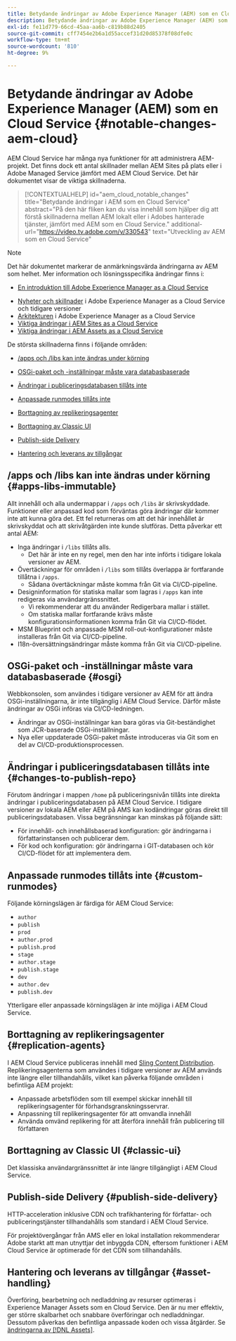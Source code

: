 ```yaml
---
title: Betydande ändringar av Adobe Experience Manager (AEM) som en Cloud Service
description: Betydande ändringar av Adobe Experience Manager (AEM) som en Cloud Service
exl-id: fe11d779-66cd-45aa-aa6b-c819b88d2405
source-git-commit: cff7454e2b6a1d55accef31d20d85378f08dfe0c
workflow-type: tm+mt
source-wordcount: '810'
ht-degree: 9%

---
```


# Betydande ändringar av Adobe Experience Manager (AEM) som en Cloud Service {#notable-changes-aem-cloud}

AEM Cloud Service har många nya funktioner för  att administrera AEM-projekt. Det finns dock ett antal skillnader mellan AEM Sites på plats eller i Adobe Managed Service jämfört med AEM Cloud Service. Det här dokumentet visar de viktiga skillnaderna.

>[!CONTEXTUALHELP]
>id="aem_cloud_notable_changes"
>title="Betydande ändringar i AEM som en Cloud Service"
>abstract="På den här fliken kan du visa innehåll som hjälper dig att förstå skillnaderna mellan AEM lokalt eller i Adobes hanterade tjänster, jämfört med AEM som en Cloud Service."
>additional-url="https://video.tv.adobe.com/v/330543" text="Utveckling av AEM som en Cloud Service"


>[!NOTE]
>Det här dokumentet markerar de anmärkningsvärda ändringarna av AEM som helhet. Mer information och lösningsspecifika ändringar finns i:
>
>* [En introduktion till Adobe Experience Manager as a Cloud Service](/help/overview/introduction.md)
* [Nyheter och skillnader](/help/overview/what-is-new-and-different.md) i Adobe Experience Manager as a Cloud Service och tidigare versioner
* [Arkitekturen](/help/core-concepts/architecture.md) i Adobe Experience Manager as a Cloud Service
* [Viktiga ändringar i AEM Sites as a Cloud Service](/help/sites-cloud/sites-cloud-changes.md)
* [Viktiga ändringar i AEM Assets as a Cloud Service](/help/assets/assets-cloud-changes.md)


De största skillnaderna finns i följande områden:

* [/apps och /libs kan inte ändras under körning](#apps-libs-immutable)

* [OSGi-paket och -inställningar måste vara databasbaserade](#osgi)

* [Ändringar i publiceringsdatabasen tillåts inte](#changes-to-publish-repo)

* [Anpassade runmodes tillåts inte](#custom-runmodes)

* [Borttagning av replikeringsagenter](#replication-agents)

* [Borttagning av Classic UI](#classic-ui)

* [Publish-side Delivery](#publish-side-delivery)

* [Hantering och leverans av tillgångar](#asset-handling)

## /apps och /libs kan inte ändras under körning {#apps-libs-immutable}

Allt innehåll och alla undermappar i `/apps` och `/libs` är skrivskyddade. Funktioner eller anpassad kod som förväntas göra ändringar där kommer inte att kunna göra det. Ett fel returneras om att det här innehållet är skrivskyddat och att skrivåtgärden inte kunde slutföras. Detta påverkar ett antal AEM:

* Inga ändringar i `/libs` tillåts alls.
   * Det här är inte en ny regel, men den har inte införts i tidigare lokala versioner av AEM.
* Övertäckningar för områden i `/libs` som tillåts överlappa är fortfarande tillåtna i `/apps`.
   * Sådana övertäckningar måste komma från Git via CI/CD-pipeline.
* Designinformation för statiska mallar som lagras i `/apps` kan inte redigeras via användargränssnittet.
   * Vi rekommenderar att du använder Redigerbara mallar i stället.
   * Om statiska mallar fortfarande krävs måste konfigurationsinformationen komma från Git via CI/CD-flödet.
* MSM Blueprint och anpassade MSM roll-out-konfigurationer måste installeras från Git via CI/CD-pipeline.
* I18n-översättningsändringar måste komma från Git via CI/CD-pipeline.

## OSGi-paket och -inställningar måste vara databasbaserade {#osgi}

Webbkonsolen, som användes i tidigare versioner av AEM för att ändra OSGi-inställningarna, är inte tillgänglig i AEM Cloud Service. Därför måste ändringar av OSGi införas via CI/CD-ledningen.

* Ändringar av OSGi-inställningar kan bara göras via Git-beständighet som JCR-baserade OSGi-inställningar.
* Nya eller uppdaterade OSGi-paket måste introduceras via Git som en del av CI/CD-produktionsprocessen.

## Ändringar i publiceringsdatabasen tillåts inte {#changes-to-publish-repo}

Förutom ändringar i mappen `/home` på publiceringsnivån tillåts inte direkta ändringar i publiceringsdatabasen på AEM Cloud Service. I tidigare versioner av lokala AEM eller AEM på AMS kan kodändringar göras direkt till publiceringsdatabasen. Vissa begränsningar kan minskas på följande sätt:

* För innehåll- och innehållsbaserad konfiguration: gör ändringarna i författarinstansen och publicerar dem.
* För kod och konfiguration: gör ändringarna i GIT-databasen och kör CI/CD-flödet för att implementera dem.

## Anpassade runmodes tillåts inte {#custom-runmodes}

Följande körningslägen är färdiga för AEM Cloud Service:

* `author`
* `publish`
* `prod`
* `author.prod`
* `publish.prod`
* `stage`
* `author.stage`
* `publish.stage`
* `dev`
* `author.dev`
* `publish.dev`

Ytterligare eller anpassade körningslägen är inte möjliga i AEM Cloud Service.

## Borttagning av replikeringsagenter {#replication-agents}

I AEM Cloud Service publiceras innehåll med [Sling Content Distribution](https://sling.apache.org/documentation/bundles/content-distribution.html). Replikeringsagenterna som användes i tidigare versioner av AEM används inte längre eller tillhandahålls, vilket kan påverka följande områden i befintliga AEM projekt:

* Anpassade arbetsflöden som till exempel skickar innehåll till replikeringsagenter för förhandsgranskningsservrar.
* Anpassning till replikeringsagenter för att omvandla innehåll
* Använda omvänd replikering för att återföra innehåll från publicering till författaren

## Borttagning av Classic UI {#classic-ui}

Det klassiska användargränssnittet är inte längre tillgängligt i AEM Cloud Service.

## Publish-side Delivery {#publish-side-delivery}

HTTP-acceleration inklusive CDN och trafikhantering för författar- och publiceringstjänster tillhandahålls som standard i AEM Cloud Service.

För projektövergångar från AMS eller en lokal installation rekommenderar Adobe starkt att man utnyttjar det inbyggda CDN, eftersom funktioner i AEM Cloud Service är optimerade för det CDN som tillhandahålls.

## Hantering och leverans av tillgångar {#asset-handling}

Överföring, bearbetning och nedladdning av resurser optimeras i Experience Manager Assets som en Cloud Service. Den är nu mer effektiv, ger större skalbarhet och snabbare överföringar och nedladdningar. Dessutom påverkas den befintliga anpassade koden och vissa åtgärder. Se [ändringarna av [!DNL Assets]](/help/assets/assets-cloud-changes.md).
